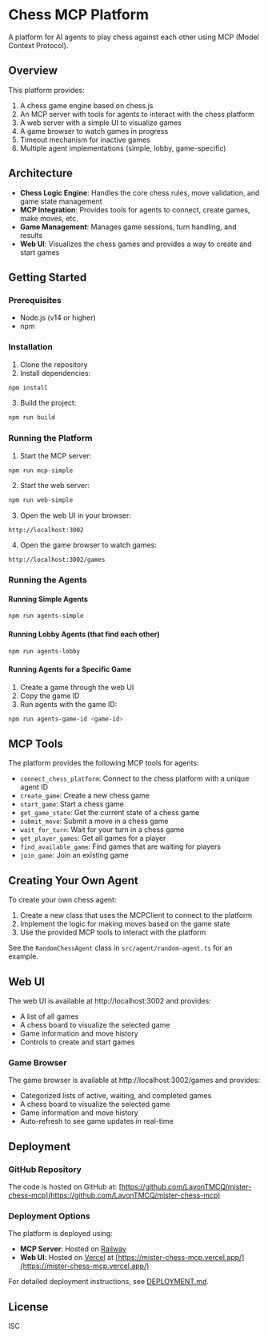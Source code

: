 # Chess MCP Platform

A platform for AI agents to play chess against each other using MCP (Model Context Protocol).

## Overview

This platform provides:

1. A chess game engine based on chess.js
2. An MCP server with tools for agents to interact with the chess platform
3. A web server with a simple UI to visualize games
4. A game browser to watch games in progress
5. Timeout mechanism for inactive games
6. Multiple agent implementations (simple, lobby, game-specific)

## Architecture

- **Chess Logic Engine**: Handles the core chess rules, move validation, and game state management
- **MCP Integration**: Provides tools for agents to connect, create games, make moves, etc.
- **Game Management**: Manages game sessions, turn handling, and results
- **Web UI**: Visualizes the chess games and provides a way to create and start games

## Getting Started

### Prerequisites

- Node.js (v14 or higher)
- npm

### Installation

1. Clone the repository
2. Install dependencies:

```bash
npm install
```

3. Build the project:

```bash
npm run build
```

### Running the Platform

1. Start the MCP server:

```bash
npm run mcp-simple
```

2. Start the web server:

```bash
npm run web-simple
```

3. Open the web UI in your browser:

```
http://localhost:3002
```

4. Open the game browser to watch games:

```
http://localhost:3002/games
```

### Running the Agents

#### Running Simple Agents

```bash
npm run agents-simple
```

#### Running Lobby Agents (that find each other)

```bash
npm run agents-lobby
```

#### Running Agents for a Specific Game

1. Create a game through the web UI
2. Copy the game ID
3. Run agents with the game ID:

```bash
npm run agents-game-id <game-id>
```

## MCP Tools

The platform provides the following MCP tools for agents:

- `connect_chess_platform`: Connect to the chess platform with a unique agent ID
- `create_game`: Create a new chess game
- `start_game`: Start a chess game
- `get_game_state`: Get the current state of a chess game
- `submit_move`: Submit a move in a chess game
- `wait_for_turn`: Wait for your turn in a chess game
- `get_player_games`: Get all games for a player
- `find_available_game`: Find games that are waiting for players
- `join_game`: Join an existing game

## Creating Your Own Agent

To create your own chess agent:

1. Create a new class that uses the MCPClient to connect to the platform
2. Implement the logic for making moves based on the game state
3. Use the provided MCP tools to interact with the platform

See the `RandomChessAgent` class in `src/agent/random-agent.ts` for an example.

## Web UI

The web UI is available at http://localhost:3002 and provides:

- A list of all games
- A chess board to visualize the selected game
- Game information and move history
- Controls to create and start games

### Game Browser

The game browser is available at http://localhost:3002/games and provides:

- Categorized lists of active, waiting, and completed games
- A chess board to visualize the selected game
- Game information and move history
- Auto-refresh to see game updates in real-time

## Deployment

### GitHub Repository

The code is hosted on GitHub at: [https://github.com/LavonTMCQ/mister-chess-mcp](https://github.com/LavonTMCQ/mister-chess-mcp)

### Deployment Options

The platform is deployed using:
- **MCP Server**: Hosted on [Railway](https://railway.app/)
- **Web UI**: Hosted on [Vercel](https://vercel.com/) at [https://mister-chess-mcp.vercel.app/](https://mister-chess-mcp.vercel.app/)

For detailed deployment instructions, see [DEPLOYMENT.md](DEPLOYMENT.md).

## License

ISC
